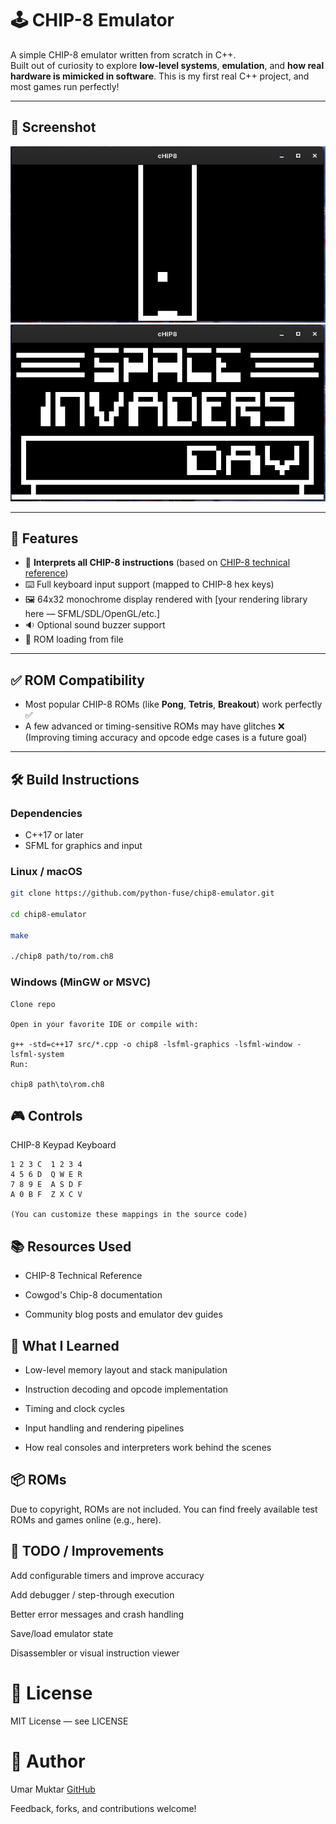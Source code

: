 # 🕹️ CHIP-8 Emulator

A simple CHIP-8 emulator written from scratch in C++.  
Built out of curiosity to explore **low-level systems**, **emulation**, and **how real hardware is mimicked in software**. This is my first real C++ project, and most games run perfectly!

---

## 📸 Screenshot

![Tetris](screenshots/tetris.png)
![Space Invaders](screenshots/space_invaders.png)

---

## 🚀 Features

- 🧠 **Interprets all CHIP-8 instructions** (based on [CHIP-8 technical reference](http://devernay.free.fr/hacks/chip8/C8TECH10.HTM#dispcoords))
- ⌨️ Full keyboard input support (mapped to CHIP-8 hex keys)
- 🖼️ 64x32 monochrome display rendered with [your rendering library here — SFML/SDL/OpenGL/etc.]
- 🔉 Optional sound buzzer support
- 💾 ROM loading from file

---

## ✅ ROM Compatibility

- Most popular CHIP-8 ROMs (like **Pong**, **Tetris**, **Breakout**) work perfectly ✅
- A few advanced or timing-sensitive ROMs may have glitches ❌  
  (Improving timing accuracy and opcode edge cases is a future goal)

---

## 🛠️ Build Instructions

### Dependencies

- C++17 or later
- SFML for graphics and input

### Linux / macOS

```bash
git clone https://github.com/python-fuse/chip8-emulator.git

cd chip8-emulator

make

./chip8 path/to/rom.ch8
```

### Windows (MinGW or MSVC)

```
Clone repo

Open in your favorite IDE or compile with:

g++ -std=c++17 src/*.cpp -o chip8 -lsfml-graphics -lsfml-window -lsfml-system
Run:

chip8 path\to\rom.ch8
```

## 🎮 Controls

CHIP-8 Keypad Keyboard

```
1 2 3 C  1 2 3 4
4 5 6 D  Q W E R
7 8 9 E  A S D F
A 0 B F  Z X C V

(You can customize these mappings in the source code)
```

## 📚 Resources Used

- CHIP-8 Technical Reference

- Cowgod's Chip-8 documentation

- Community blog posts and emulator dev guides

## 🧠 What I Learned

- Low-level memory layout and stack manipulation

- Instruction decoding and opcode implementation

- Timing and clock cycles

- Input handling and rendering pipelines

- How real consoles and interpreters work behind the scenes

## 📦 ROMs

Due to copyright, ROMs are not included. You can find freely available test ROMs and games online (e.g., here).

## 🧪 TODO / Improvements

Add configurable timers and improve accuracy

Add debugger / step-through execution

Better error messages and crash handling

Save/load emulator state

Disassembler or visual instruction viewer

# 📄 License

MIT License — see LICENSE

# 🙌 Author

Umar Muktar
[GitHub](https://github.com/python-fuse)

Feedback, forks, and contributions welcome!
